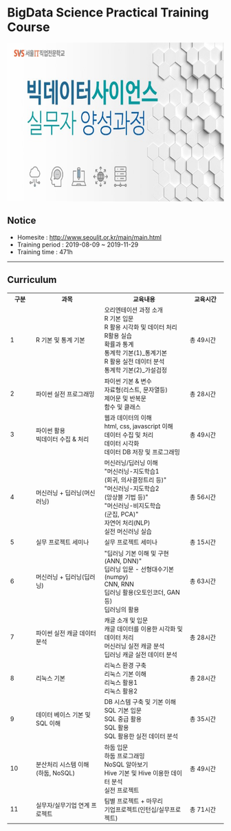 # BigData Science Practical Training Course
<img src="./images/img_main_front.jpg" width="900" height="370">

## Notice
- Homesite : http://www.seoulit.or.kr/main/main.html
- Training period : 2019-08-09 ~ 2019-11-29
- Training time : 471h

<hr>

## Curriculum
<table width="100%" border="0" cellspacing="0" cellpadding="0" class="info_d_tb02">
    <tr>
        <th width="80" >구분</th>
        <th width="280" >과목</th>
        <th width="360">교육내용</th>
	<th width="150">교육시간</th>
    </tr>
		<tr>
      <td class="txt_center bg_gray" >1&nbsp;</td>
      <td class="txt_center">R 기본 및 통계 기본</td>
      <td>오리엔테이션 과정 소개
<br>R 기본 입문
<br>R 활용 시각화 및 데이터 처리
<br>R활용 실습
<br>확률과 통계
<br>통계학 기본(1)_통계기본
<br>R 활용 실전 데이터 분석
<br>통계학 기본(2)_가설검정</td>
	  <td>
	  총 49시간
	  </td>
    </tr>
		<tr>
      <td class="txt_center bg_gray" >2&nbsp;</td>
      <td class="txt_center">파이썬 실전 프로그래밍</td>
      <td>파이썬 기본 & 변수
<br>자료형(리스트, 문자열등)
<br>제어문 및 반복문
<br>함수 및 클래스</td>
	  <td>
	  총 28시간
	  </td>
    </tr>
		<tr>
      <td class="txt_center bg_gray" >3&nbsp;</td>
      <td class="txt_center">파이썬 활용
<br>빅데이터 수집 & 처리</td>
      <td>웹과 데이터의 이해
<br>html, css, javascript 이해 
<br>데이터 수집 및 처리
<br>데이터 시각화
<br>데이터 DB 저장 및 프로그래밍</td>
	  <td>
	  총 49시간
	  </td>
    </tr>
		<tr>
      <td class="txt_center bg_gray" >4&nbsp;</td>
      <td class="txt_center">머신러닝 + 딥러닝(머신러닝)</td>
      <td>머신러닝/딥러닝 이해
<br>"머신러닝-지도학습1
<br>(회귀, 의사결정트리 등)"
<br>"머신러닝-지도학습2
<br>(앙상블 기법 등)"
<br>"머신러닝-비지도학습
<br>(군집, PCA)"
<br>자연어 처리(NLP)
<br>실전 머신러닝 실습</td>
	  <td>
	  총 56시간
	  </td>
    </tr>
		<tr>
      <td class="txt_center bg_gray" >5&nbsp;</td>
      <td class="txt_center">실무 프로젝트 세미나</td>
      <td>실무 프로젝트 세미나</td>
	  <td>
	  총 15시간
	  </td>
    </tr>
		<tr>
      <td class="txt_center bg_gray" >6&nbsp;</td>
      <td class="txt_center">머신러닝 + 딥러닝(딥러닝)</td>
      <td>"딥러닝 기본 이해 및 구현
<br>(ANN, DNN)"
<br>딥러닝 입문 - 선형대수기본(numpy)
<br>CNN, RNN
<br>딥러닝 활용(오토인코더, GAN 등)
<br>딥러닝의 활용</td>
	  <td>
	  총 63시간
	  </td>
    </tr>
		<tr>
      <td class="txt_center bg_gray" >7&nbsp;</td>
      <td class="txt_center">파이썬 실전 캐글 데이터 분석</td>
      <td>캐글 소개 및 입문
<br>캐글 데이터를 이용한 시각화 및 데이터 처리
<br>머신러닝 실전 캐글 분석
<br>딥러닝 캐글 실전 데이터 분석</td>
	  <td>
	  총 28시간
	  </td>
    </tr>
		<tr>
      <td class="txt_center bg_gray" >8&nbsp;</td>
      <td class="txt_center">리눅스 기본</td>
      <td>리눅스 환경 구축
<br>리눅스 기본 이해
<br>리눅스 활용1
<br>리눅스 활용2</td>
	  <td>
	  총 28시간
	  </td>
    </tr>
		<tr>
      <td class="txt_center bg_gray" >9&nbsp;</td>
      <td class="txt_center">데이터 베이스 기본 및 SQL 이해</td>
      <td>DB 시스템 구축 및 기본 이해
<br>SQL 기본 입문
<br>SQL 중급 활용
<br>SQL 활용
<br>SQL 활용한 실전 데이터 분석</td>
	  <td>
	  총 35시간
	  </td>
    </tr>
		<tr>
      <td class="txt_center bg_gray" >10&nbsp;</td>
      <td class="txt_center">분산처리 시스템 이해<br>(하둡, NoSQL)</td>
      <td>하둡 입문
<br>하둡 프로그래밍
<br>NoSQL 알아보기
<br>Hive 기본 및 Hive 이용한 데이터 분석
<br>실전 프로젝트</td>
	  <td>
	  총 49시간
	  </td>
    </tr>
		<tr>
      <td class="txt_center bg_gray" >11&nbsp;</td>
      <td class="txt_center">실무자/실무기업 연계 프로젝트</td>
      <td>팀별 프로젝트 + 마무리
<br>기업프로젝트(인턴십/실무프로젝트)</td>
	  <td>
	  총 71시간
	  </td>
    </tr>
	</table>
              
             
